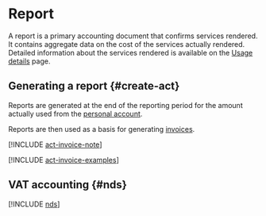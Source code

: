 # Report

A report is a primary accounting document that confirms services rendered. It contains aggregate data on the cost of the services actually rendered. Detailed information about the services rendered is available on the [Usage details](../operations/check-charges.md) page.

## Generating a report {#create-act}

Reports are generated at the end of the reporting period for the amount actually used from the [personal account]( ../concepts/personal-account.md).

Reports are then used as a basis for generating [invoices](../concepts/invoice.md).

[!INCLUDE [act-invoice-note](../_includes/act-invoice-note.md)]

[!INCLUDE [act-invoice-examples](../_includes/act-invoice-examples.md)]

## VAT accounting {#nds}

[!INCLUDE [nds](../_includes/nds.md)]

